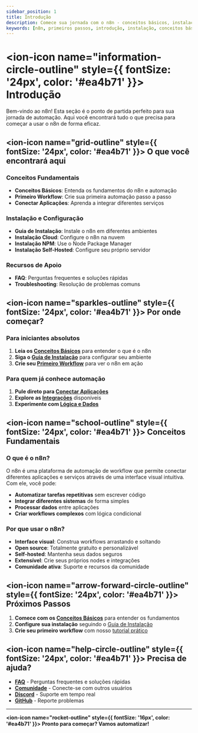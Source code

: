 ```yaml
---
sidebar_position: 1
title: Introdução
description: Comece sua jornada com o n8n - conceitos básicos, instalação e primeiro workflow
keywords: [n8n, primeiros passos, introdução, instalação, conceitos básicos, workflow]
---
```


# <ion-icon name="information-circle-outline" style={{ fontSize: '24px', color: '#ea4b71' }}></ion-icon> Introdução

Bem-vindo ao n8n! Esta seção é o ponto de partida perfeito para sua jornada de automação. Aqui você encontrará tudo o que precisa para começar a usar o n8n de forma eficaz.

## <ion-icon name="grid-outline" style={{ fontSize: '24px', color: '#ea4b71' }}></ion-icon> O que você encontrará aqui

### Conceitos Fundamentais

- **Conceitos Básicos**: Entenda os fundamentos do n8n e automação
- **Primeiro Workflow**: Crie sua primeira automação passo a passo
- **Conectar Aplicações**: Aprenda a integrar diferentes serviços

### Instalação e Configuração

- **Guia de Instalação**: Instale o n8n em diferentes ambientes
- **Instalação Cloud**: Configure o n8n na nuvem
- **Instalação NPM**: Use o Node Package Manager
- **Instalação Self-Hosted**: Configure seu próprio servidor

### Recursos de Apoio

- **FAQ**: Perguntas frequentes e soluções rápidas
- **Troubleshooting**: Resolução de problemas comuns

## <ion-icon name="sparkles-outline" style={{ fontSize: '24px', color: '#ea4b71' }}></ion-icon> Por onde começar?

### Para iniciantes absolutos

1. **Leia os [Conceitos Básicos](./conceitos-basicos)** para entender o que é o n8n
2. **Siga o [Guia de Instalação](./guia-instalacao)** para configurar seu ambiente
3. **Crie seu [Primeiro Workflow](./primeiro-workflow)** para ver o n8n em ação

### Para quem já conhece automação

1. **Pule direto para [Conectar Aplicações](./conectar-aplicacoes)**
2. **Explore as [Integrações](../../integracoes)** disponíveis
3. **Experimente com [Lógica e Dados](../../logica-e-dados)**

## <ion-icon name="school-outline" style={{ fontSize: '24px', color: '#ea4b71' }}></ion-icon> Conceitos Fundamentais

### O que é o n8n?

O n8n é uma plataforma de automação de workflow que permite conectar diferentes aplicações e serviços através de uma interface visual intuitiva. Com ele, você pode:

- **Automatizar tarefas repetitivas** sem escrever código
- **Integrar diferentes sistemas** de forma simples
- **Processar dados** entre aplicações
- **Criar workflows complexos** com lógica condicional

### Por que usar o n8n?

- **Interface visual**: Construa workflows arrastando e soltando
- **Open source**: Totalmente gratuito e personalizável
- **Self-hosted**: Mantenha seus dados seguros
- **Extensível**: Crie seus próprios nodes e integrações
- **Comunidade ativa**: Suporte e recursos da comunidade

## <ion-icon name="arrow-forward-circle-outline" style={{ fontSize: '24px', color: '#ea4b71' }}></ion-icon> Próximos Passos

1. **Comece com os [Conceitos Básicos](./conceitos-basicos)** para entender os fundamentos
2. **Configure sua instalação** seguindo o [Guia de Instalação](./guia-instalacao)
3. **Crie seu primeiro workflow** com nosso [tutorial prático](./primeiro-workflow)

## <ion-icon name="help-circle-outline" style={{ fontSize: '24px', color: '#ea4b71' }}></ion-icon> Precisa de ajuda?

- **[FAQ](./faq)** - Perguntas frequentes e soluções rápidas
- **[Comunidade](../../comunidade)** - Conecte-se com outros usuários
- **[Discord](https://discord.gg/n8nbrasil)** - Suporte em tempo real
- **[GitHub](https://github.com/tatyquebralayout/n8n-Doc-pt-BR)** - Reporte problemas

---

**<ion-icon name="rocket-outline" style={{ fontSize: '16px', color: '#ea4b71' }}></ion-icon> Pronto para começar? Vamos automatizar!**
